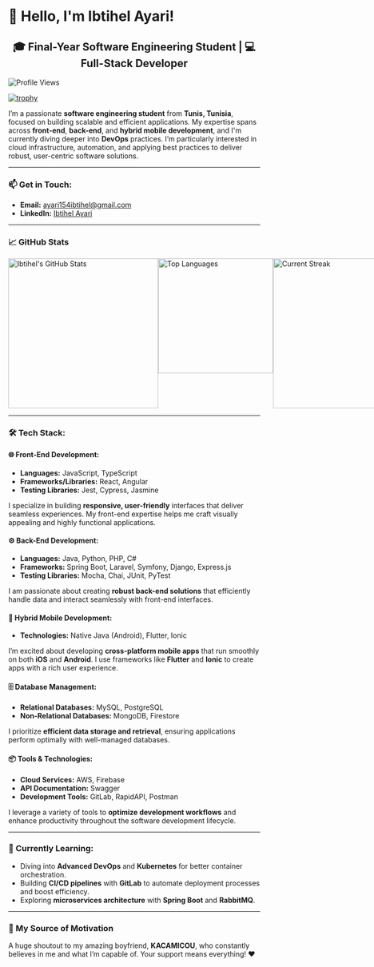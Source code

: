 # 👋 Hello, I'm **Ibtihel Ayari**!

<div style="text-align: center;">
    <h2>🎓 Final-Year Software Engineering Student | 💻 Full-Stack Developer</h2>
</div>

![Profile Views](https://komarev.com/ghpvc/?username=ibtihel-ayari&color=blue)

[![trophy](https://github-profile-trophy.vercel.app/?username=ibtihel-ayari&theme=onedark)](https://github.com/ryo-ma/github-profile-trophy)

I’m a passionate **software engineering student** from **Tunis, Tunisia**, focused on building scalable and efficient applications. My expertise spans across **front-end**, **back-end**, and **hybrid mobile development**, and I'm currently diving deeper into **DevOps** practices. I’m particularly interested in cloud infrastructure, automation, and applying best practices to deliver robust, user-centric software solutions.

---

### 📫 Get in Touch:
- **Email:** [ayari154ibtihel@gmail.com](mailto:ayari154ibtihel@gmail.com)
- **LinkedIn:** [Ibtihel Ayari](https://www.linkedin.com/in/ibtihel-ayari-6848a5194/)

---

### 📈 GitHub Stats
<div style="display: flex; justify-content: space-around;">
    <img src="https://github-readme-stats.vercel.app/api?username=ibtihel-ayari&show_icons=true&theme=dark" alt="Ibtihel's GitHub Stats" style="width: 300px;" />
    <img src="https://github-readme-stats.vercel.app/api/top-langs/?username=ibtihel-ayari&layout=compact&theme=dark" alt="Top Languages" style="width: 230px;" />
    <img src="https://github-readme-streak-stats.herokuapp.com/?user=ibtihel-ayari&theme=dark" alt="Current Streak" style="width: 300px;" />
</div>




---

### 🛠 Tech Stack:

#### 🌐 Front-End Development:
- **Languages:** JavaScript, TypeScript
- **Frameworks/Libraries:** React, Angular
- **Testing Libraries:** Jest, Cypress, Jasmine

I specialize in building **responsive, user-friendly** interfaces that deliver seamless experiences. My front-end expertise helps me craft visually appealing and highly functional applications.

#### ⚙️ Back-End Development:
- **Languages:** Java, Python, PHP, C#
- **Frameworks:** Spring Boot, Laravel, Symfony, Django, Express.js
- **Testing Libraries:** Mocha, Chai, JUnit, PyTest

I am passionate about creating **robust back-end solutions** that efficiently handle data and interact seamlessly with front-end interfaces.

#### 📱 Hybrid Mobile Development:
- **Technologies:** Native Java (Android), Flutter, Ionic

I’m excited about developing **cross-platform mobile apps** that run smoothly on both **iOS** and **Android**. I use frameworks like **Flutter** and **Ionic** to create apps with a rich user experience.

#### 🗄️ Database Management:
- **Relational Databases:** MySQL, PostgreSQL
- **Non-Relational Databases:** MongoDB, Firestore

I prioritize **efficient data storage and retrieval**, ensuring applications perform optimally with well-managed databases.

#### 📦 Tools & Technologies:
- **Cloud Services:** AWS, Firebase
- **API Documentation:** Swagger
- **Development Tools:** GitLab, RapidAPI, Postman

I leverage a variety of tools to **optimize development workflows** and enhance productivity throughout the software development lifecycle.

---

### 🚀 Currently Learning:
- Diving into **Advanced DevOps** and **Kubernetes** for better container orchestration.
- Building **CI/CD pipelines** with **GitLab** to automate deployment processes and boost efficiency.
- Exploring **microservices architecture** with **Spring Boot** and **RabbitMQ**.

---

### 💖 My Source of Motivation
A huge shoutout to my amazing boyfriend, **KACAMICOU**, who constantly believes in me and what I’m capable of. Your support means everything! ❤️
